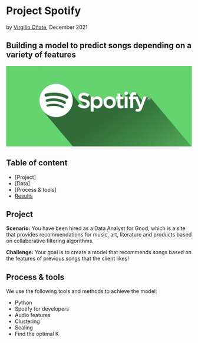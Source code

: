 # Project Spotify
by [Virgilio Oñate](https://github.com/vonate5), December 2021
## Building a model to predict songs depending on a variety of features

![](images/spotify_logo2.png)
## Table of content
- [Project]
- [Data]
- [Process & tools]
- [Results](https://github.com/vonate5/midterm_regression_project#results)

## Project
**Scenario:**
You have been hired as a Data Analyst for Gnod, which is a site that provides recommendations for music, art, literature and products based on collaborative filtering algorithms.

**Challenge:**
Your goal is to create a model that recommends songs based on the features of previous songs that the client likes!

## Process & tools
We use the following tools and methods to achieve the model:
- Python
- Spotify for developers
- Audio features
- Clustering
- Scaling
- Find the optimal K


